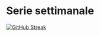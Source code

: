 # Serie settimanale
[![GitHub Streak](https://streak-stats.demolab.com?user=JustKleo&theme=dark&hide_border=true&locale=it&date_format=j%2Fn%5B%2FY%5D&mode=weekly&exclude_days=Mon%2CTue%2CWed%2CThu%2CFri)](https://git.io/streak-stats)
